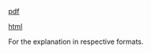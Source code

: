 [pdf](https://fate-of-humanity.github.io/pdf.pdf)

[html](https://fate-of-humanity.github.io/html.html)

For the explanation in respective formats.
